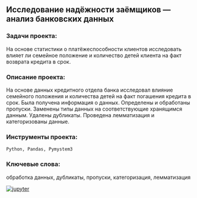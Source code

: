 ## Исследование надёжности заёмщиков — анализ банковских данных

### Задачи проекта:
На основе статистики о платёжеспособности клиентов исследовать влияет ли семейное положение и количество детей клиента на факт возврата кредита в срок.

### Описание проекта:
На основе данных кредитного отдела банка исследовал влияние семейного положения и количества детей на факт погашения кредита в срок. Была получена информация о данных. Определены и обработаны пропуски. Заменены типы данных на соответствующие
хранящимся данным. Удалены дубликаты. Проведена лемматизация и категоризованы данные.

### Инструменты проекта:
<code>Python, Pandas, Pymystem3</code>

### Ключевые слова:
обработка данных, дубликаты, пропуски, категоризация, лемматизация

[![jupyter](https://custom-icon-badges.herokuapp.com/badge/Notebook-24292f.svg?logo=jupyter&style=for-the-badge)](/borrowers-reliability.ipynb)
